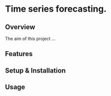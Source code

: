 # Time series forecasting.


## Overview

The aim of this project ...
 
## Features

## Setup & Installation

## Usage


